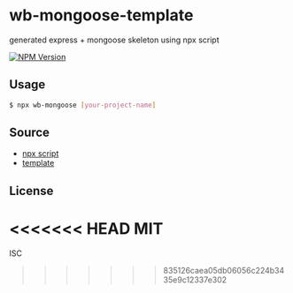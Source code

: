 # wb-mongoose-template
generated express + mongoose skeleton using npx script

[![NPM Version][npm-image]][npm-url]

## Usage

```sh
$ npx wb-mongoose [your-project-name]
```

## Source
- [npx script](https://github.com/well-balanced/wb-mongoose)
- [template](https://github.com/well-balanced/wb-mongoose-template)

[npm-image]: https://img.shields.io/npm/v/wb-mongoose.svg
[npm-url]: https://npmjs.org/package/wb-mongoose


## License
<<<<<<< HEAD
MIT
=======
ISC
>>>>>>> 835126caea05db06056c224b3435e9c12337e302
